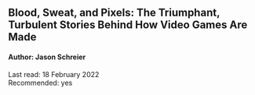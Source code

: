 ## Blood, Sweat, and Pixels: The Triumphant, Turbulent Stories Behind How Video Games Are Made

#### Author: Jason Schreier

Last read: 18 February 2022  
Recommended: yes  
